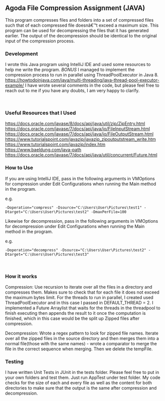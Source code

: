 ## Agoda File Compression Assignment (JAVA)

This program compresses files and folders into a set of compressed files such that of each
compressed file doesnâ€™t exceed a maximum size. This program can be used for
decompressing the files that it has generated earlier. The output of the decompression should be
identical to the original input of the compression process.

### Development

I wrote this Java program using IntelliJ IDE and used some resources to help me write the program.
_BONUS_ I managed to implement the compression process to run in parallel using ThreadPoolExecutor in Java 8.
https://howtodoinjava.com/java/multi-threading/java-thread-pool-executor-example/
I have wrote several comments in the code, but please feel free to reach out to me if you have any doubts, I am very happy to clarify.

<br />

### Useful Resources that I Used

https://docs.oracle.com/javase/8/docs/api/java/util/zip/ZipEntry.html
https://docs.oracle.com/javase/7/docs/api/java/io/FileInputStream.html
https://docs.oracle.com/javase/7/docs/api/java/io/FileOutputStream.html
https://www.tutorialspoint.com/javazip/javazip_zipoutputstream_write.htm
https://www.tutorialspoint.com/javazip/index.htm
https://www.baeldung.com/java-path
https://docs.oracle.com/javase/7/docs/api/java/util/concurrent/Future.html

### How to Use

If you are using IntelliJ IDE, pass in the following arguments in VMOptions for compression under Edit Configurations when running the Main method in the program.

e.g.

```
-Doperation="compress" -Dsource="C:\Users\User\Pictures\test1" -Dtarget="C:\Users\User\Pictures\test2" -DmaxPerFile=100
```

Likewise for decompression, pass in the following arguments in VMOptions for decompression under Edit Configurations when running the Main method in the program.

e.g.

```
-Doperation="decompress" -Dsource="C:\Users\User\Pictures\test2" -Dtarget="C:\Users\User\Pictures\test3"
```

<br />

### How it works

Compression:
Use recursion to iterate over all the files in a directory and compresses them. Makes sure to check that for each file it does not exceed the maximum bytes limit.
For the threads to run in parallel, I created used ThreadPoolExecutor and in this case I passed in DEFAULT_THREAD = 2. I implemented a Future Arraylist that waits for the threads in the threadpool to finish executing then appends the result to it once the computation is finished, which in this case would be the split up Zipped files after compression.

Decompression:
Wrote a regex pattern to look for zipped file names.
Iterate over all the zipped files in the source directory and then merges them into a normal file(those with the same names) - wrote a comparator to merge the file in the correct sequence when merging. Then we delete the tempFile.
<br />

### Testing

I have written Unit Tests in JUnit in the tests folder. Please feel free to put in your own folders and test them. Just run AppTest under test folder. My code checks for the size of each and every file as well as the content for both directories to make sure that the output is the same after compression and decompression.
